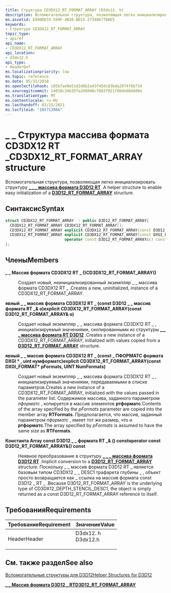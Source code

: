 ```yaml
---
title: Структура CD3DX12_RT_FORMAT_ARRAY (D3dx12. h)
description: Вспомогательная структура, позволяющая легко инициализировать \_ \_ структуру массива формата D3D12 RT \_ .
ms.assetid: E890DD33-599F-4B20-BD15-2734867788E5
keywords:
- Структура CD3DX12_RT_FORMAT_ARRAY
topic_type:
- apiref
api_name:
- CD3DX12_RT_FORMAT_ARRAY
api_location:
- d3dx12.h
api_type:
- HeaderDef
ms.localizationpriority: low
ms.topic: reference
ms.date: 05/31/2018
ms.openlocfilehash: c05b7ae9e51d2d6b2a43f45dc83bda2074f6b734
ms.sourcegitcommit: 14010c34b35fa268046c7683f021f86de08ddd0a
ms.translationtype: MT
ms.contentlocale: ru-RU
ms.lasthandoff: 03/15/2021
ms.locfileid: "105713966"
---
```

# <a name="cd3dx12_rt_format_array-structure"></a><span data-ttu-id="6d4ce-104">\_ \_ Структура массива формата CD3DX12 RT \_</span><span class="sxs-lookup"><span data-stu-id="6d4ce-104">CD3DX12\_RT\_FORMAT\_ARRAY structure</span></span>

<span data-ttu-id="6d4ce-105">Вспомогательная структура, позволяющая легко инициализировать структуру [**\_ \_ \_ массива формата D3D12 RT**](/windows/desktop/api/d3d12/ns-d3d12-d3d12_rt_format_array) .</span><span class="sxs-lookup"><span data-stu-id="6d4ce-105">A helper structure to enable easy initialization of a [**D3D12\_RT\_FORMAT\_ARRAY**](/windows/desktop/api/d3d12/ns-d3d12-d3d12_rt_format_array) structure.</span></span>

## <a name="syntax"></a><span data-ttu-id="6d4ce-106">Синтаксис</span><span class="sxs-lookup"><span data-stu-id="6d4ce-106">Syntax</span></span>


```C++
struct CD3DX12_RT_FORMAT_ARRAY  : public D3D12_RT_FORMAT_ARRAY{
  CD3DX12_RT_FORMAT_ARRAY CD3DX12_RT_FORMAT_ARRAY();
  CD3DX12_RT_FORMAT_ARRAY explicit CD3DX12_RT_FORMAT_ARRAY(const D3D12_RT_FORMAT_ARRAY& o);
  CD3DX12_RT_FORMAT_ARRAY explicit CD3DX12_RT_FORMAT_ARRAY(const DXGI_FORMAT* pFormats, UINT NumFormats);
                          operator const D3D12_RT_FORMAT_ARRAY&() const;
};
```



## <a name="members"></a><span data-ttu-id="6d4ce-107">Члены</span><span class="sxs-lookup"><span data-stu-id="6d4ce-107">Members</span></span>

<dl> <dt>

<span data-ttu-id="6d4ce-108">**\_ \_ Массив формата CD3DX12 RT \_ ()**</span><span class="sxs-lookup"><span data-stu-id="6d4ce-108">**CD3DX12\_RT\_FORMAT\_ARRAY()**</span></span>
</dt> <dd>

<span data-ttu-id="6d4ce-109">Создает новый, неинициализированный экземпляр \_ \_ массива формата CD3DX12 RT \_ .</span><span class="sxs-lookup"><span data-stu-id="6d4ce-109">Creates a new, uninitialized, instance of a CD3DX12\_RT\_FORMAT\_ARRAY.</span></span>

</dd> <dt>

<span data-ttu-id="6d4ce-110">**явный \_ \_ массив формата CD3DX12 RT \_ (const D3D12 \_ \_ массив формата RT \_& o)**</span><span class="sxs-lookup"><span data-stu-id="6d4ce-110">**explicit CD3DX12\_RT\_FORMAT\_ARRAY(const D3D12\_RT\_FORMAT\_ARRAY& o)**</span></span>
</dt> <dd>

<span data-ttu-id="6d4ce-111">Создает новый экземпляр \_ \_ массива формата CD3DX12 RT \_ , инициализируемый значениями, скопированными из структуры [**\_ \_ \_ массива формата RT D3D12**](/windows/desktop/api/d3d12/ns-d3d12-d3d12_rt_format_array) .</span><span class="sxs-lookup"><span data-stu-id="6d4ce-111">Creates a new instance of a CD3DX12\_RT\_FORMAT\_ARRAY, initialized with values copied from a [**D3D12\_RT\_FORMAT\_ARRAY**](/windows/desktop/api/d3d12/ns-d3d12-d3d12_rt_format_array) structure.</span></span>

</dd> <dt>

<span data-ttu-id="6d4ce-112">**явный \_ \_ массив формата CD3DX12 RT \_ (const \_ ПФОРМАТС формата DXGI \* , uint нумформатс)**</span><span class="sxs-lookup"><span data-stu-id="6d4ce-112">**explicit CD3DX12\_RT\_FORMAT\_ARRAY(const DXGI\_FORMAT\* pFormats, UINT NumFormats)**</span></span>
</dt> <dd>

<span data-ttu-id="6d4ce-113">Создает новый экземпляр \_ \_ массива формата CD3DX12 RT \_ , инициализируемый значениями, передаваемыми в списке параметров.</span><span class="sxs-lookup"><span data-stu-id="6d4ce-113">Creates a new instance of a CD3DX12\_RT\_FORMAT\_ARRAY, initialized with the values passed in the parameter list.</span></span> <span data-ttu-id="6d4ce-114">Содержимое массива, заданного параметром *пформатс* , копируется в массив элементов **ртформатс**.</span><span class="sxs-lookup"><span data-stu-id="6d4ce-114">Contents of the array specified by the *pFormats* parameter are copied into the member array **RTFormats**.</span></span> <span data-ttu-id="6d4ce-115">Предполагается, что массив, заданный параметром *пформатс* , имеет тот же размер, что и **ртформатс**.</span><span class="sxs-lookup"><span data-stu-id="6d4ce-115">The array specified by *pFormats* is assumed to have the same size as **RTFormats**.</span></span>

</dd> <dt>

<span data-ttu-id="6d4ce-116">**Константа Array const D3D12 \_ \_ формата RT \_& () const**</span><span class="sxs-lookup"><span data-stu-id="6d4ce-116">**operator const D3D12\_RT\_FORMAT\_ARRAY&() const**</span></span>
</dt> <dd>

<span data-ttu-id="6d4ce-117">Неявное преобразование в структуру [**\_ \_ \_ массива формата D3D12 RT**](/windows/desktop/api/d3d12/ns-d3d12-d3d12_rt_format_array) .</span><span class="sxs-lookup"><span data-stu-id="6d4ce-117">Implicit conversion to a [**D3D12\_RT\_FORMAT\_ARRAY**](/windows/desktop/api/d3d12/ns-d3d12-d3d12_rt_format_array) structure.</span></span> <span data-ttu-id="6d4ce-118">Поскольку \_ \_ массив формата D3D12 RT \_ является базовым типом CD3DX12 \_ \_ DESC1 трафарета глубины \_ , объект просто возвращается как \_ ссылка на массив формата const D3D12 \_ RT \_ .</span><span class="sxs-lookup"><span data-stu-id="6d4ce-118">Because D3D12\_RT\_FORMAT\_ARRAY is the underlying type of CD3DX12\_DEPTH\_STENCIL\_DESC1, the object is simply returned as a const D3D12\_RT\_FORMAT\_ARRAY reference to itself.</span></span>

</dd> </dl>

## <a name="requirements"></a><span data-ttu-id="6d4ce-119">Требования</span><span class="sxs-lookup"><span data-stu-id="6d4ce-119">Requirements</span></span>



| <span data-ttu-id="6d4ce-120">Требование</span><span class="sxs-lookup"><span data-stu-id="6d4ce-120">Requirement</span></span> | <span data-ttu-id="6d4ce-121">Значение</span><span class="sxs-lookup"><span data-stu-id="6d4ce-121">Value</span></span> |
|-------------------|-------------------------------------------------------------------------------------|
| <span data-ttu-id="6d4ce-122">Header</span><span class="sxs-lookup"><span data-stu-id="6d4ce-122">Header</span></span><br/> | <dl> <span data-ttu-id="6d4ce-123"><dt>D3dx12. h</dt></span><span class="sxs-lookup"><span data-stu-id="6d4ce-123"><dt>D3dx12.h</dt></span></span> </dl> |



## <a name="see-also"></a><span data-ttu-id="6d4ce-124">См. также раздел</span><span class="sxs-lookup"><span data-stu-id="6d4ce-124">See also</span></span>

<dl> <dt>

[<span data-ttu-id="6d4ce-125">Вспомогательные структуры для D3D12</span><span class="sxs-lookup"><span data-stu-id="6d4ce-125">Helper Structures for D3D12</span></span>](helper-structures-for-d3d12.md)
</dt> <dt>

[<span data-ttu-id="6d4ce-126">**\_ \_ Массив формата D3D12 \_ RT**</span><span class="sxs-lookup"><span data-stu-id="6d4ce-126">**D3D12\_RT\_FORMAT\_ARRAY**</span></span>](/windows/desktop/api/d3d12/ns-d3d12-d3d12_rt_format_array)
</dt> </dl>

 

 





